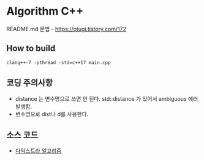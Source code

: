 # Algorithm C++
README.md 문법 - https://otugi.tistory.com/172

## How to build
```
clang++-7 -pthread -std=c++17 main.cpp
```

## 코딩 주의사항
- distance 는 변수명으로 쓰면 안 된다. std::distance 가 있어서 ambiguous 에러 발생함.
- 변수명으로 dist나 d를 사용한다.


## 소스 코드
- [다익스트라 알고리즘](https://github.com/iklee/algorithm_cpp/blob/main/dijkstra/main.cpp)
